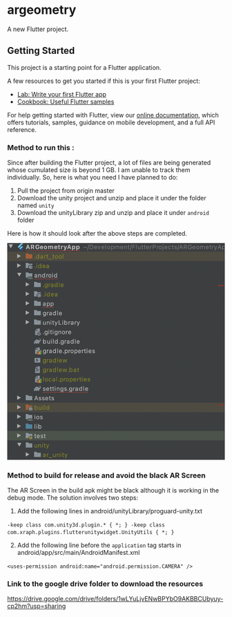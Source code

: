 # argeometry

A new Flutter project.

## Getting Started

This project is a starting point for a Flutter application.

A few resources to get you started if this is your first Flutter project:

- [Lab: Write your first Flutter app](https://flutter.dev/docs/get-started/codelab)
- [Cookbook: Useful Flutter samples](https://flutter.dev/docs/cookbook)

For help getting started with Flutter, view our
[online documentation](https://flutter.dev/docs), which offers tutorials,
samples, guidance on mobile development, and a full API reference.

### Method to run this :

Since after building the Flutter project, a lot of files are being generated whose cumulated size is beyond 1 GB.
I am unable to track them individually. So, here is what you need I have planned to do:

1. Pull the project from origin master
2. Download the unity project and unzip and place it under the folder named `unity`
3. Download the unityLibrary zip and unzip and place it under `android` folder

Here is how it should look after the above steps are completed.

![Example Structure](example_structure.png)

### Method to build for release and avoid the black AR Screen

The AR Screen in the build apk might be black although it is working in the debug mode.
The solution involves two steps:

1. Add the following lines in android/unityLibrary/proguard-unity.txt

`-keep class com.unity3d.plugin.* { *; }
 -keep class com.xraph.plugins.flutterunitywidget.UnityUtils { *; }`
 
2. Add the following line before the `application` tag starts in android/app/src/main/AndroidManifest.xml

`<uses-permission android:name="android.permission.CAMERA" />`

### Link to the google drive folder to download the resources

https://drive.google.com/drive/folders/1wLYuLjvENwBPYbO9AKBBCUbyuy-cp2hm?usp=sharing